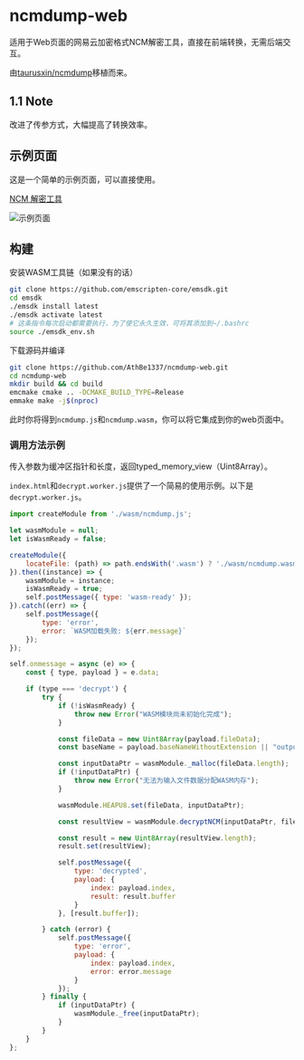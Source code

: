 # ncmdump-web

适用于Web页面的网易云加密格式NCM解密工具，直接在前端转换，无需后端交互。

由[taurusxin/ncmdump](https://github.com/taurusxin/ncmdump/)移植而来。

## 1.1 Note

改进了传参方式，大幅提高了转换效率。

## 示例页面

这是一个简单的示例页面，可以直接使用。

[NCM 解密工具](https://tools.athbe.cn/ncm)

![示例页面](https://cloud.athbe.cn/f/N0Ij/I@%28XB15M5_UU0FY4FDPM~EU.png)



## 构建



安装WASM工具链（如果没有的话）

```bash
git clone https://github.com/emscripten-core/emsdk.git
cd emsdk
./emsdk install latest
./emsdk activate latest
# 这条指令每次启动都需要执行，为了使它永久生效，可将其添加到~/.bashrc
source ./emsdk_env.sh
```

下载源码并编译

```bash
git clone https://github.com/AthBe1337/ncmdump-web.git
cd ncmdump-web
mkdir build && cd build
emcmake cmake .. -DCMAKE_BUILD_TYPE=Release
emmake make -j$(nproc)
```

此时你将得到`ncmdump.js`和`ncmdump.wasm`，你可以将它集成到你的web页面中。

### 调用方法示例

传入参数为缓冲区指针和长度，返回typed_memory_view（Uint8Array）。

`index.html`和`decrypt.worker.js`提供了一个简易的使用示例。以下是`decrypt.worker.js`。

```js
import createModule from './wasm/ncmdump.js';

let wasmModule = null;
let isWasmReady = false;

createModule({
    locateFile: (path) => path.endsWith('.wasm') ? './wasm/ncmdump.wasm' : path
}).then((instance) => {
    wasmModule = instance;
    isWasmReady = true;
    self.postMessage({ type: 'wasm-ready' });
}).catch((err) => {
    self.postMessage({
        type: 'error',
        error: `WASM加载失败: ${err.message}`
    });
});

self.onmessage = async (e) => {
    const { type, payload } = e.data;

    if (type === 'decrypt') {
        try {
            if (!isWasmReady) {
                throw new Error("WASM模块尚未初始化完成");
            }

            const fileData = new Uint8Array(payload.fileData);
            const baseName = payload.baseNameWithoutExtension || "output";

            const inputDataPtr = wasmModule._malloc(fileData.length);
            if (!inputDataPtr) {
                throw new Error("无法为输入文件数据分配WASM内存");
            }

            wasmModule.HEAPU8.set(fileData, inputDataPtr);

            const resultView = wasmModule.decryptNCM(inputDataPtr, fileData.length);

            const result = new Uint8Array(resultView.length);
            result.set(resultView);

            self.postMessage({
                type: 'decrypted',
                payload: {
                    index: payload.index,
                    result: result.buffer
                }
            }, [result.buffer]);

        } catch (error) {
            self.postMessage({
                type: 'error',
                payload: {
                    index: payload.index,
                    error: error.message
                }
            });
        } finally {
            if (inputDataPtr) {
                wasmModule._free(inputDataPtr);
            }
        }
    }
};
```

